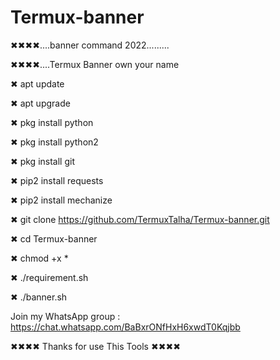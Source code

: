 # Termux-banner
✖✖✖✖....banner command 2022.........

✖✖✖✖....Termux Banner own your name

✖ apt update

✖ apt upgrade


✖ pkg install python


✖ pkg install python2


✖ pkg install git 


✖ pip2 install requests


✖ pip2 install mechanize


 

✖ git clone https://github.com/TermuxTalha/Termux-banner.git


✖ cd Termux-banner


✖ chmod +x *


✖ ./requirement.sh


✖ ./banner.sh


Join my WhatsApp group : https://chat.whatsapp.com/BaBxrONfHxH6xwdT0Kqjbb


✖✖✖✖ Thanks for use This Tools ✖✖✖✖
